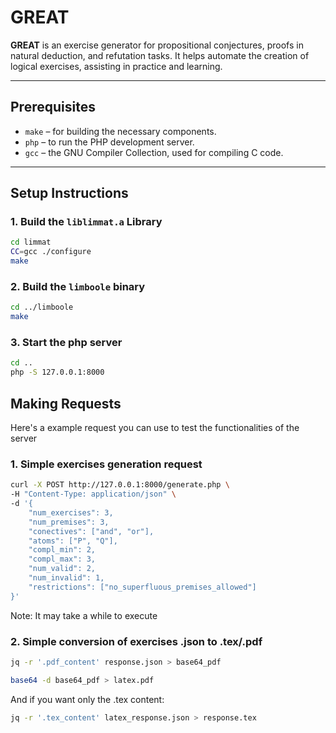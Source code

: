 # GREAT

**GREAT** is an exercise generator for propositional conjectures, proofs in natural deduction, and refutation tasks. It helps automate the creation of logical exercises, assisting in practice and learning.

---

## Prerequisites

- `make` – for building the necessary components.
- `php` – to run the PHP development server.
- `gcc` – the GNU Compiler Collection, used for compiling C code.

---

## Setup Instructions

### 1. **Build the `liblimmat.a` Library**

```bash
cd limmat
CC=gcc ./configure
make
```

### 2. **Build the `limboole` binary**

```bash
cd ../limboole
make
```

### 3. **Start the php server**

```bash
cd ..
php -S 127.0.0.1:8000
```

## Making Requests

Here's a example request you can use to test the functionalities of the server

### 1. Simple exercises generation request
```bash
curl -X POST http://127.0.0.1:8000/generate.php \
-H "Content-Type: application/json" \
-d '{
    "num_exercises": 3,
    "num_premises": 3,
    "conectives": ["and", "or"],
    "atoms": ["P", "Q"],
    "compl_min": 2,
    "compl_max": 3,
    "num_valid": 2,
    "num_invalid": 1,
    "restrictions": ["no_superfluous_premises_allowed"]
}'
```

Note: It may take a while to execute

### 2. Simple conversion of exercises .json to .tex/.pdf

```bash
jq -r '.pdf_content' response.json > base64_pdf

base64 -d base64_pdf > latex.pdf
```

And if you want only the .tex content:

```bash
jq -r '.tex_content' latex_response.json > response.tex
```
